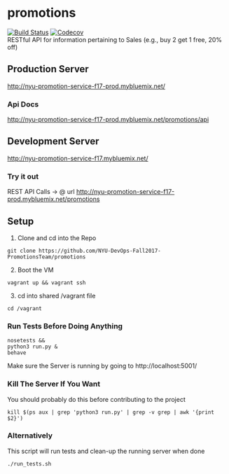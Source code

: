# promotions
[![Build Status](https://travis-ci.org/NYU-DevOps-Fall2017-PromotionsTeam/promotions.svg?branch=master)](https://travis-ci.org/NYU-DevOps-Fall2017-PromotionsTeam/promotions)
[![Codecov](https://img.shields.io/codecov/c/github/NYU-DevOps-Fall2017-PromotionsTeam/promotions.svg)](https://codecov.io/gh/NYU-DevOps-Fall2017-PromotionsTeam/promotions)  
RESTful API for information pertaining to Sales (e.g., buy 2 get 1 free, 20% off)

## Production Server  
http://nyu-promotion-service-f17-prod.mybluemix.net/

### Api Docs  
http://nyu-promotion-service-f17-prod.mybluemix.net/promotions/api

## Development Server  
http://nyu-promotion-service-f17.mybluemix.net/

### Try it out  
REST API Calls -> @ url http://nyu-promotion-service-f17-prod.mybluemix.net/promotions


## Setup 
1. Clone and cd into the Repo  
```
git clone https://github.com/NYU-DevOps-Fall2017-PromotionsTeam/promotions
```
2. Boot the VM  
```
vagrant up && vagrant ssh
```
3. cd into shared /vagrant file
```
cd /vagrant
```

### Run Tests Before Doing Anything
```
nosetests &&
python3 run.py &
behave
```
Make sure the Server is running by going to http://localhost:5001/

### Kill The Server If You Want
You should probably do this before contributing to the project
```
kill $(ps aux | grep 'python3 run.py' | grep -v grep | awk '{print $2}')
```

### Alternatively
This script will run tests and clean-up the running server when done
```
./run_tests.sh
```



